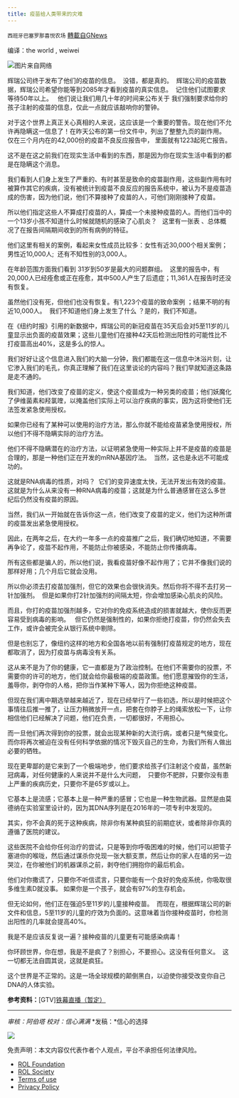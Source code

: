 ```yaml
---
title: 疫苗给人类带来的灾难
---
```

`西班牙巴塞罗那喜悦农场` [轉載自GNews](https://gnews.org/zh-hans/2115439/)

编译：the world , weiwei

![](https://assets.gnews.org/wp-content/uploads/2022/03/news030713-edited.jpg)图片来自网络

辉瑞公司终于发布了他们的疫苗的信息。  没错，都是真的。  辉瑞公司的疫苗数据，辉瑞公司希望你能等到2085年才看到疫苗的真实信息。  记住他们试图要求等待50年以上。   他们说让我们用几十年的时间来公布关于 我们强制要求给你的孩子注射的疫苗的信息，仅此一点就应该敲响你的警钟。

对于这个世界上真正关心真相的人来说，这应该是一个重要的警告。现在他们不允许再隐瞒这一信息了！在昨天公布的第一份文件中，列出了整整九页的副作用。  仅在三个月内在的42,000份的疫苗不良反应报告中， 里面就有1223起死亡报告。

这不是在这之前我们在现实生活中看到的东西，那是因为你在现实生活中看到的都是在隐瞒这个消息。

我们看到人们身上发生了严重的、有时甚至是致命的疫苗副作用，这些副作用有时被算作其它的疾病，没有被统计到疫苗不良反应的报告系统中，被认为不是疫苗造成的伤害，因为他们说，他们不算接种了疫苗的人，可他们刚刚接种了疫苗。

所以他们指定这些人不算成打疫苗的人，算成一个未接种疫苗的人。而他们当中的一个13岁小孩不知道什么时候就随机的感染了心肌炎？   这里有一张表 、总体概况了在报告间隔期间收到的所有病例的特征。

他们这里有相关的案例，看起来女性成员比较多：女性有近30,000个相关案例；男性近10,000人;  还有不知性别的3,000人。

在年龄范围方面我们看到 31岁到50岁是最大的问题群组。  这里的报告中，有20,000人已经痊愈或正在痊愈，其中500人产生了后遗症；11,361人在报告时还没有恢复。

虽然他们没有死，但他们也没有恢复。有1,223个疫苗的致命案例 ；结果不明的有近10,000人。  我们不知道他们身上发生了什么 ？是的，我们不知道。

在《纽约时报》引用的新数据中，辉瑞公司的新冠疫苗在35天后会对5至11岁的儿童显示出负面的疫苗效果；这些儿童他们在接种42天后检测出阳性的可能性比不打疫苗高出40%，这是多么的惊人。

我们好好让这个信息进入我们的大脑一分钟，我们都能在这一信息中沐浴片刻，让它渗入我们的毛孔，你真正理解了我们在这里谈论的内容吗？我们早就知道这条路是走不通的。

我们知道，他们改变了疫苗的定义，使这个疫苗成为一种另类的疫苗；他们妖魔化了伊维菌素和羟氯喹，以掩盖他们实际上可以治疗疾病的事实，因为这将使他们无法签发紧急使用授权。

如果你已经有了某种可以使用的治疗方法，那么你就不能给疫苗紧急使用授权，所以他们不得不隐瞒实际的治疗方法。

他们不得不隐瞒潜在的治疗方法，以证明紧急使用一种实际上并不是疫苗的疫苗是合理的，那是一种他们正在开发的mRNA基因疗法。  当然，这也是永远不可能成功的。

这就是RNA病毒的性质，对吗？  它们的变异速度太快，无法开发出有效的疫苗。  这就是为什么从来没有一种RNA病毒的疫苗；这就是为什么普通感冒在这么多世纪后仍然没有疫苗的原因。

当然，我们从一开始就在告诉你这一点，他们改变了疫苗的定义，他们为这种所谓的疫苗发出紧急使用授权。

因此，在两年之后，在大约一年多一点的疫苗推广之后，我们确切地知道，不需要再争论了，疫苗不起作用，不能防止你被感染，不能防止你传播病毒。

所有这些都是骗人的，所以他们说，我看疫苗好像不起作用了；它并不像我们说的那样好用；几个月后它就会没用。

所以你必须去打疫苗加强剂，但它的效果也会很快消失。然后你将不得不去打另一针加强剂。  但是如果你打2针加强剂的间隔太短，你会增加感染心肌炎的风险。

而且，你打的疫苗加强剂越多，它对你的免疫系统造成的损害就越大，使你反而更容易受到病毒的影响。   但它仍然是强制性的，如果你拒绝打疫苗，你仍然会失去工作，或许会被完全从银行系统中剔除。

但是也别忘了，像纽约这样的地方和全国各地以前有强制打疫苗规定的地方，现在都取消了，因为打疫苗与病毒没有关系。

这从来不是为了你的健康，它一直都是为了政治控制。在他们不需要你的投票，不需要你的许可的地方，他们就会给你最极端的疫苗政策。他们愿意摧毁你的生活，羞辱你，剥夺你的人格，把你当作某种下等人，因为你拒绝这种疫苗。

但现在我们离中期选举越来越近了，现在已经举行了一些初选，所以是时候把这个事情往后推一推了，让压力稍微放开一点，把套在你脖子上的绳索放松一下，让你相信他们已经解决了问题，他们在负责，一切都很好，不用担心。

而一旦他们再次得到你的投票，就会出现某种新的大流行病，或者只是气候变化。而你将再次被迫在没有任何科学依据的情况下毁灭自己的生命，为我们所有人做出必要的牺牲。

现在更卑鄙的是它来到了一个极端地步，他们要求给孩子们注射这个疫苗，虽然新冠病毒，对任何健康的人来说并不是什么大问题，  只要你不肥胖，只要你没有患上严重的疾病历史，只要你不是65岁或以上。

它基本上是流感；它基本上是一种严重的感冒；它也是一种生物武器。显然是由莫德纳在实验室里设计的，因为其DNA序列是在2016年的一项专利中发现的。

其实，你不会真的死于这种疾病，除非你有某种疯狂的前期症状，或者除非你真的遵循了医院的建议。

这些医院不会给你任何治疗的尝试，只是等到你呼吸困难的时候，他们可以把管子塞进你的喉咙，然后通过谋杀你兑现一张大额支票，然后让你的家人在墙的另一边哭泣，在你被他们的机器谋杀之前，剥夺他们拥抱你的最后机会。

他们对你撒谎了，只要你不听信谎言，只要你能有一个良好的免疫系统，你吸取很多维生素D就没事。 如果你是一个孩子，就会有97%的生存机会。

但无论如何，他们正在强迫5至11岁的儿童接种疫苗。  而现在，根据辉瑞公司的新文件和信息，5至11岁的儿童的疗效为负面的。这意味着当你接种疫苗时，你检测出阳性的几率就会提高40%。

我是不是应该反复说一遍？接种疫苗的儿童更有可能感染病毒！

你环顾世界，你在想，我是不是疯了？别担心，不要担心。这没有任何意义。  这一切都无法自圆其说，这就是疯狂。

这个世界是不正常的。这是一场全球规模的颠倒黑白，以迫使你接受改变你自己DNA的人体实验。

**参考资料：**[GTV][铁幕直播（暂定）](https://gtv.org/broadcast/watch/621ea5a6019ef64da6536966)

* * *

*审核：阿伯塔*
*校对：信心满满*
*发稿：*信心的选择

![](https://assets.gnews.org/wp-content/uploads/2022/03/西喜-3.jpeg)

 

免责声明：本文内容仅代表作者个人观点，平台不承担任何法律风险。

- [ROL Foundation](https://rolfoundation.org/)
- [ROL Society](https://rolsociety.org/)
- [Terms of use](https://gnews.org/terms-of-use-3/)
- [Privacy Policy](https://gnews.org/privacy-policy/)
